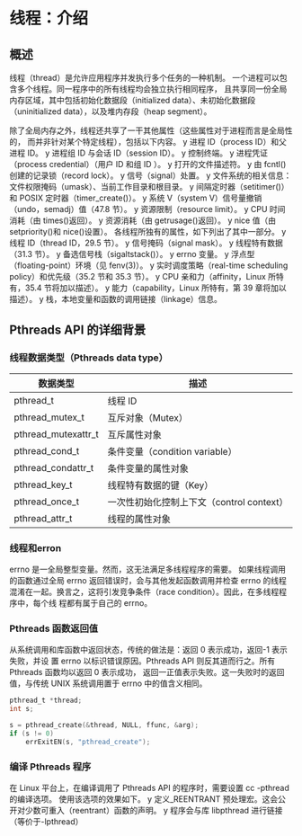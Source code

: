 # 线程：介绍

## 概述
线程（thread）是允许应用程序并发执行多个任务的一种机制。
一个进程可以包含多个线程。同一程序中的所有线程均会独立执行相同程序，
且共享同一份全局内存区域，其中包括初始化数据段（initialized data）、未初始化数据段
（uninitialized data），以及堆内存段（heap segment）。

除了全局内存之外，线程还共享了一干其他属性（这些属性对于进程而言是全局性的，
而并非针对某个特定线程），包括以下内容。
y 进程 ID（process ID）和父进程 ID。
y 进程组 ID 与会话 ID（session ID）。
y 控制终端。
y 进程凭证（process credential）（用户 ID 和组 ID ）。
y 打开的文件描述符。
y 由 fcntl()创建的记录锁（record lock）。
y 信号（signal）处置。
y 文件系统的相关信息：文件权限掩码（umask）、当前工作目录和根目录。
y 间隔定时器（setitimer()）和 POSIX 定时器（timer_create()）。
y 系统 V（system V）信号量撤销（undo，semadj）值（47.8 节）。
y 资源限制（resource limit）。
y CPU 时间消耗（由 times()返回）。
y 资源消耗（由 getrusage()返回）。
y nice 值（由 setpriority()和 nice()设置）。
各线程所独有的属性，如下列出了其中一部分。
y 线程 ID（thread ID，29.5 节）。
y 信号掩码（signal mask）。
y 线程特有数据（31.3 节）。
y 备选信号栈（sigaltstack()）。
y errno 变量。
y 浮点型（floating-point）环境（见 fenv(3)）。
y 实时调度策略（real-time scheduling policy）和优先级（35.2 节和 35.3 节）。
y CPU 亲和力（affinity，Linux 所特有，35.4 节将加以描述）。
y 能力（capability，Linux 所特有，第 39 章将加以描述）。
y 栈，本地变量和函数的调用链接（linkage）信息。

## Pthreads API 的详细背景

### 线程数据类型（Pthreads data type）

| 数据类型             | 描述                            |
|---------------------|---------------------------------|
| pthread_t           | 线程 ID                         |
| pthread_mutex_t     | 互斥对象（Mutex）               |
| pthread_mutexattr_t | 互斥属性对象                    |
| pthread_cond_t      | 条件变量（condition variable）  |
| pthread_condattr_t  | 条件变量的属性对象              |
| pthread_key_t       | 线程特有数据的键（Key）         |
| pthread_once_t      | 一次性初始化控制上下文（control context）|
| pthread_attr_t      | 线程的属性对象                  |

### 线程和erron

errno 是一全局整型变量。然而，这无法满足多线程程序的需要。
如果线程调用的函数通过全局 errno 返回错误时，会与其他发起函数调用并检查 errno 的线程
混淆在一起。换言之，这将引发竞争条件（race condition）。因此，在多线程程序中，每个线
程都有属于自己的 errno。

### Pthreads 函数返回值

从系统调用和库函数中返回状态，传统的做法是：返回 0 表示成功，返回-1 表示失败，并设
置 errno 以标识错误原因。Pthreads API 则反其道而行之。所有 Pthreads 函数均以返回 0 表示成功，
返回一正值表示失败。这一失败时的返回值，与传统 UNIX 系统调用置于 errno 中的值含义相同。

```c
pthread_t *thread;
int s;

s = pthread_create(&thread, NULL, ffunc, &arg);
if (s != 0) 
    errExitEN(s, "pthread_create");
```

### 编译 Pthreads 程序

在 Linux 平台上，在编译调用了 Pthreads API 的程序时，需要设置 cc -pthread 的编译选项。
使用该选项的效果如下。
y 定义_REENTRANT 预处理宏。这会公开对少数可重入（reentrant）函数的声明。
y 程序会与库 libpthread 进行链接（等价于-lpthread）